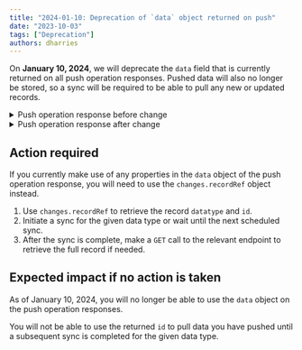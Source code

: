 ```yaml
---
title: "2024-01-10: Deprecation of `data` object returned on push"
date: "2023-10-03"
tags: ["Deprecation"]
authors: dharries
---
```


On **January 10, 2024**, we will deprecate the `data` field that is currently returned on all push operation responses. Pushed data will also no longer be stored, so a sync will be required to be able to pull any new or updated records.

<!--truncate-->

<details>
  <summary>Push operation response before change</summary>  
  
  ```json
  
{
  "changes": [
    {
      "type": "Unknown",
      "recordRef": {
        "id": "string",
        "dataType": "string"
      },
      "attachmentId": "string"
    }
  ],
  "data": "string",
  "dataType": "string",
  "companyId": "3fa85f64-5717-4562-b3fc-2c963f66afa6",
  "pushOperationKey": "3fa85f64-5717-4562-b3fc-2c963f66afa6",
  "dataConnectionKey": "3fa85f64-5717-4562-b3fc-2c963f66afa6",
  "requestedOnUtc": "2023-06-26T07:48:36.066Z",
  "completedOnUtc": "2023-06-26T07:48:36.066Z",
  "timeoutInMinutes": 0,
  "status": "string",
  "errorMessage": "string",
  "validation": {
    "errors": [
      {
        "itemId": "string",
        "message": "string",
        "validatorName": "string"
      }
    ],
    "warnings": [
      {
        "itemId": "string",
        "message": "string",
        "validatorName": "string"
      }
    ]
  },
  "statusCode": 0
}

```
</details>

<details>
  <summary> Push operation response after change</summary>  

  ```json

  {
    "changes": [
      {
        "type": "Unknown",
        "recordRef": {
          "id": "string",
          "dataType": "string"
        },
        "attachmentId": "string"
      }
    ],
    "dataType": "string",
    "companyId": "3fa85f64-5717-4562-b3fc-2c963f66afa6",
    "pushOperationKey": "3fa85f64-5717-4562-b3fc-2c963f66afa6",
    "dataConnectionKey": "3fa85f64-5717-4562-b3fc-2c963f66afa6",
    "requestedOnUtc": "2023-06-26T07:48:36.066Z",
    "completedOnUtc": "2023-06-26T07:48:36.066Z",
    "timeoutInMinutes": 0,
    "status": "string",
    "errorMessage": "string",
    "validation": {
      "errors": [
        {
          "itemId": "string",
          "message": "string",
          "validatorName": "string"
        }
      ],
      "warnings": [
        {
          "itemId": "string",
          "message": "string",
          "validatorName": "string"
        }
      ]
    },
    "statusCode": 0
  }
  ```

</details>

## Action required​

If you currently make use of any properties in the `data` object of the push operation response, you will need to use the `changes.recordRef` object instead.

1. Use `changes.recordRef` to retrieve the record `datatype` and `id`.
2. Initiate a sync for the given data type or wait until the next scheduled sync.
3. After the sync is complete, make a `GET` call to the relevant endpoint to retrieve the full record if needed.

## Expected impact if no action is taken​

As of January 10, 2024, you will no longer be able to use the `data` object on the push operation responses.

You will not be able to use the returned `id` to pull data you have pushed until a subsequent sync is completed for the given data type.
